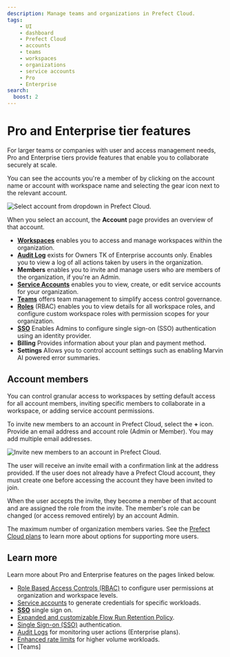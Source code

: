 ```yaml
---
description: Manage teams and organizations in Prefect Cloud.
tags:
    - UI
    - dashboard
    - Prefect Cloud
    - accounts
    - teams
    - workspaces
    - organizations
    - service accounts
    - Pro
    - Enterprise
search:
  boost: 2
---
```


# Pro and Enterprise tier features<span class="badge cloud"></span> <span class="badge pro"></span> <span class="badge enterprise"></span>

For larger teams or companies with user and access management needs, Pro and Enterprise tiers provide features that enable you to collaborate securely at scale.

You can see the accounts you're a member of by clicking on the account name or account with workspace name and selecting the gear icon next to the relevant account.

![Select account from dropdown in Prefect Cloud.](/img/ui/select-account.png)

When you select an account, the **Account** page provides an overview of that account.

- [**Workspaces**](/cloud/workspaces/) enables you to access and manage workspaces within the organization.
- [**Audit Log**](/cloud/users/audit-log/) exists for Owners TK of Enterprise accounts only. Enables you to view a log of all actions taken by users in the organization.
- **Members** enables you to invite and manage users who are members of the organization, if you're an Admin.
- [**Service Accounts**](/cloud/users/service-accounts/) enables you to view, create, or edit service accounts for your organization.
- [**Teams**](/cloud/users/teams/) offers team management to simplify access control governance.
- [**Roles**](/cloud/users/roles/) (RBAC) enables you to view details for all workspace roles, and configure custom workspace roles with permission scopes for your organization.
- [**SSO**](/cloud/users/sso/) Enables Admins to configure single sign-on (SSO) authentication using an identity provider.
- **Billing** Provides information about your plan and payment method.
- **Settings** Allows you to control account settings such as enabling Marvin AI powered error summaries.

## Account members

You can control granular access to workspaces by setting default access for all account members, inviting specific members to collaborate in a workspace, or adding service account permissions.

To invite new members to an account in Prefect Cloud, select the **+** icon.
Provide an email address and account role (Admin or Member).
You may add multiple email addresses.

![Invite new members to an account in Prefect Cloud.](/img/ui/org-invite-members.png)

The user will receive an invite email with a confirmation link at the address provided.
If the user does not already have a Prefect Cloud account, they must create one before accessing the account they have been invited to join.

When the user accepts the invite, they become a member of that account and are assigned the role from the invite.
The member's role can be changed (or access removed entirely) by an account Admin.

The maximum number of organization members varies. See the [Prefect Cloud plans](https://www.prefect.io/pricing) to learn more about options for supporting more users.

## Learn more

Learn more about Pro and Enterprise features on the pages linked below.

- [Role Based Access Controls (RBAC)](/cloud/users/roles/) to configure user permissions at organization and workspace levels.
- [Service accounts](/cloud/users/service-accounts/) to generate credentials for specific workloads.
- [**SSO**](/cloud/users/sso/) single sign on.
- [Expanded and customizable Flow Run Retention Policy](/ui/flow-runs/#flow-run-retention-policy).
- [Single Sign-on (SSO)](/cloud/users/sso/) authentication.
- [Audit Logs](/cloud/users/audit-log/) for monitoring user actions (Enterprise plans).
- [Enhanced rate limits](/cloud/rate-limits/) for higher volume workloads.
- [Teams]

